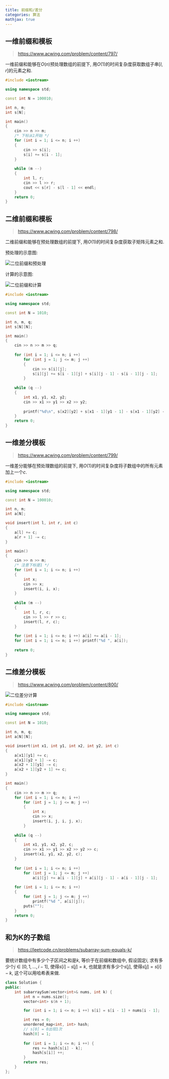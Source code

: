 ```yaml
---
title: 前缀和/差分
categories: 算法
mathjax: true
---
```




## 一维前缀和模板

> https://www.acwing.com/problem/content/797/

一维前缀和能够在$O(n)$预处理数组的前提下, 用$O(1)$的时间复杂度获取数组子串$[l, r]$的元素之和.

```cpp
#include <iostream>

using namespace std;

const int N = 100010;

int n, m;
int s[N];

int main()
{
    cin >> n >> m;
    /* 下标从1开始 */
    for (int i = 1; i <= n; i ++)
    {
        cin >> s[i];
        s[i] += s[i - 1];
    }
    
    while (m --)
    {
        int l, r;
        cin >> l >> r;
        cout << s[r] - s[l - 1] << endl;
    }
    return 0;
}
```



## 二维前缀和模板

> https://www.acwing.com/problem/content/798/

二维前缀和能够在预处理数组的前提下, 用$O(1)$的时间复杂度获取子矩阵元素之和.

预处理的示意图:

![二位前缀和预处理](./prefix-sum-diff/2dprefix-sum-pro.png)

计算的示意图:

![二位前缀和计算](./prefix-sum-diff/2dprefix-sum-cal.png)

```cpp
#include <iostream>

using namespace std;

const int N = 1010;

int n, m, q;
int s[N][N];

int main()
{
    cin >> n >> m >> q;
    
    for (int i = 1; i <= n; i ++)
        for (int j = 1; j <= m; j ++)
        {
            cin >> s[i][j];
            s[i][j] += s[i - 1][j] + s[i][j - 1] - s[i - 1][j - 1];
        }
    
    while (q --)
    {
        int x1, y1, x2, y2;
        cin >> x1 >> y1 >> x2 >> y2;
        
        printf("%d\n", s[x2][y2] + s[x1 - 1][y1 - 1] - s[x1 - 1][y2] - s[x2][y1 - 1]);
    }
    return 0;
}
```



## 一维差分模板

> https://www.acwing.com/problem/content/799/

一维差分能够在预处理数组的前提下, 用$O(1)$的时间复杂度将子数组中的所有元素加上一个$c$.

```cpp
#include <iostream>

using namespace std;

const int N = 100010;

int n, m;
int a[N];

void insert(int l, int r, int c)
{
    a[l] += c;
    a[r + 1] -= c;
}

int main()
{
    cin >> n >> m;
    /* 注意下标是1 */
    for (int i = 1; i <= n; i ++)
    {
        int x;
        cin >> x;
        insert(i, i, x);
    }
    
    while (m --)
    {
        int l, r, c;
        cin >> l >> r >> c;
        insert(l, r, c);
    }
    
    for (int i = 1; i <= n; i ++) a[i] += a[i - 1];
    for (int i = 1; i <= n; i ++) printf("%d ", a[i]);
    
    return 0;
}
```



## 二维差分模板

> https://www.acwing.com/problem/content/800/

![二位差分计算](./prefix-sum-diff/2dprefix-diff-cal.png)

```cpp
#include <iostream>

using namespace std;

const int N = 1010;

int n, m, q;
int a[N][N];

void insert(int x1, int y1, int x2, int y2, int c)
{
    a[x1][y1] += c;
    a[x1][y2 + 1] -= c;
    a[x2 + 1][y1] -= c;
    a[x2 + 1][y2 + 1] += c;
}

int main()
{
    cin >> n >> m >> q;
    for (int i = 1; i <= n; i ++)
        for (int j = 1; j <= m; j ++)
        {
            int x;
            cin >> x;
            insert(i, j, i, j, x);
        }
    
    while (q --)
    {
        int x1, y1, x2, y2, c;
        cin >> x1 >> y1 >> x2 >> y2 >> c;
        insert(x1, y1, x2, y2, c);
    }
    
    for (int i = 1; i <= n; i ++)
        for (int j = 1; j <= m; j ++)
            a[i][j] += a[i - 1][j] + a[i][j - 1] - a[i - 1][j - 1];
    
    for (int i = 1; i <= n; i ++)
    {
        for (int j = 1; j <= m; j ++)
            printf("%d ", a[i][j]);
        puts("");
    }
    return 0;
}
```



## 和为K的子数组

> https://leetcode.cn/problems/subarray-sum-equals-k/

要统计数组中有多少个子区间之和是$k$, 等价于在前缀和数组中, 假设固定$i$, 求有多少个$j \in [0, 1, ..., i - 1]$, 使得$s[i] - s[j] = k$, 也就是求有多少个$s[j]$, 使得$s[j] = s[i] - k$, 这个可以用哈希表来做.

```cpp
class Solution {
public:
    int subarraySum(vector<int>& nums, int k) {
        int n = nums.size();
        vector<int> s(n + 1);

        for (int i = 1; i <= n; i ++) s[i] = s[i - 1] + nums[i - 1];

        int res = 0;
        unordered_map<int, int> hash;
        // s[0] = 0出现1次
        hash[0] = 1;
        
        for (int i = 1; i <= n; i ++) {
            res += hash[s[i] - k];
            hash[s[i]] ++;
        }
        return res;
    }
};
```

